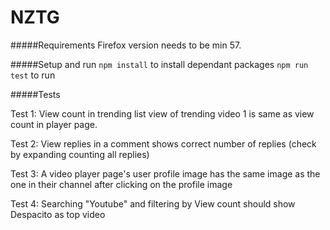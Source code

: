 # NZTG

#####Requirements
Firefox version needs to be min 57.

#####Setup and run
`npm install` to install dependant packages 
`npm run test` to run

#####Tests

Test 1: View count in trending list view of trending video 1 is same as view count in player page.

Test 2: View replies in a comment shows correct number of replies (check by expanding counting all replies)

Test 3: A video player page's user profile image has the same image as the one in their channel after clicking on the profile image

Test 4: Searching "Youtube" and filtering by View count should show Despacito as top video
